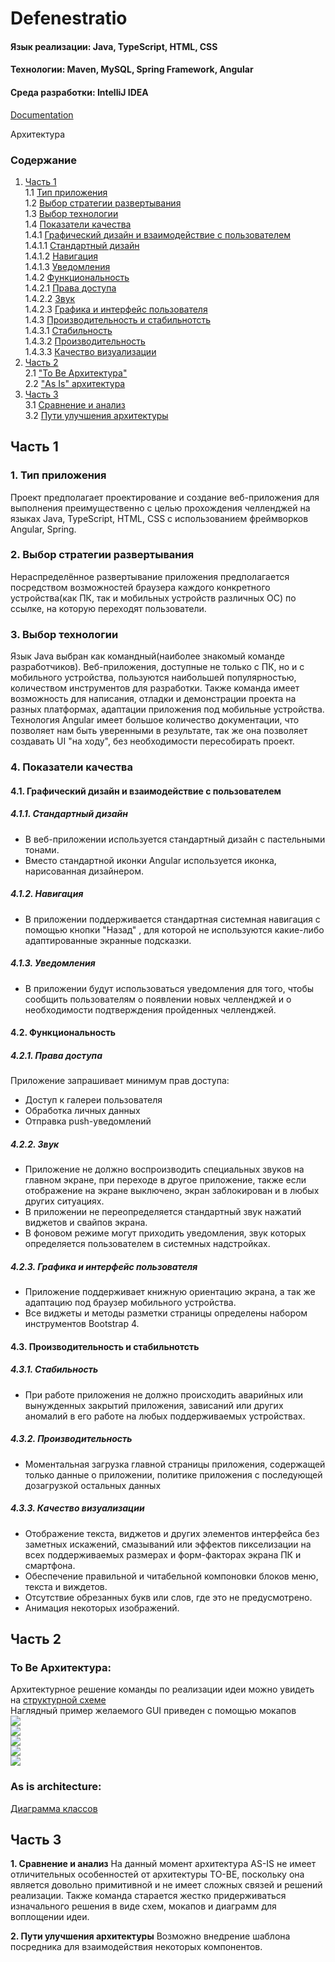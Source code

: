 # Defenestratio
#### Язык реализации: Java, TypeScript, HTML, CSS  
#### Технологии: Maven, MySQL, Spring Framework, Angular
#### Среда разработки: IntelliJ IDEA  	 

[Documentation](https://github.com/RSlabodchikov/defenestratio/blob/documentation/Documentation/SRS.md)

Архитектура
### Содержание
1. [Часть 1](#part1) <br>
1.1 [Тип приложения](#1) <br>
1.2 [Выбор стратегии развертывания](#2) <br>
1.3 [Выбор технологии](#3) <br>
1.4 [Показатели качества](#4) <br>
1.4.1 [Графический дизайн и взаимодействие с пользователем](#4.1) <br>
1.4.1.1 [Стандартный дизайн](#4.1.1) <br>
1.4.1.2 [Навигация](#4.1.2) <br>
1.4.1.3 [Уведомления](#4.1.3) <br>
1.4.2 [Функциональность](#4.2) <br>
1.4.2.1 [Права доступа](#4.2.1) <br>
1.4.2.2 [Звук](#4.2.2) <br>
1.4.2.3 [Графика и интерфейс пользователя](#4.2.3) <br>
1.4.3 [Производительность и стабильнотсть](#4.3) <br>
1.4.3.1 [Стабильность](#4.3.1) <br>
1.4.3.2 [Производительность](#4.3.2) <br>
1.4.3.3 [Качество визуализации](#4.3.3) <br>
2. [Часть 2](#part2) <br>
2.1 ["To Be Архитектура"](#to_be) <br>
2.2 ["As Is" архитектура](#as_is) <br>
3. [Часть 3](#part3) <br>
3.1 [Сравнение и анализ](#compare_and_analysis) <br>
3.2 [Пути улучшения архитектуры](#way_upgrade) <br>

## Часть 1 <a name="part1"></a>

### 1. Тип приложения <a name="1"></a>
Проект предполагает проектирование и создание веб-приложения для выполнения преимущественно c целью прохождения челленджей на языках Java, TypeScript, HTML, CSS с использованием фреймворков Angular, Spring.

### 2. Выбор стратегии развертывания <a name="2"></a>
Нераспределённое развертывание приложения предполагается посредством возможностей браузера каждого конкретного устройства(как ПК, так и мобильных устройств различных ОС) по ссылке, на которую переходят пользователи.

### 3. Выбор технологии <a name="3"></a>

Язык Java выбран как командный(наиболее знакомый команде разработчиков).
Веб-приложения, доступные не только с ПК, но и с мобильного устройства, пользуются наибольшей популярностью, количеством инструментов для разработки. Также команда имеет возможность для написания, отладки и демонстрации проекта на разных платформах, адаптации приложения под мобильные устройства.
Технология Angular имеет большое количество документации, что позволяет нам быть уверенными в результате, так же она позволяет создавать UI "на ходу", без необходимости пересобирать проект.

### 4. Показатели качества <a name="4"></a>
#### 4.1. Графический дизайн и взаимодействие с пользователем <a name="4.1"></a>
##### 4.1.1. Стандартный дизайн <a name="4.1.1"></a>
* В веб-приложении используется стандартный дизайн с пастельными тонами.
* Вместо стандартной иконки Angular используется иконка, нарисованная дизайнером.
##### 4.1.2. Навигация <a name="4.1.2"></a>
* В приложении поддерживается стандартная системная навигация с помощью кнопки "Назад" , для которой не используются какие-либо адаптированные экранные подсказки.
##### 4.1.3. Уведомления <a name="4.1.3"></a>
* В приложении будут использоваться уведомления для того, чтобы сообщить пользователям о появлении новых челленджей и о необходимости подтверждения пройденных челленджей.
#### 4.2. Функциональность <a name="4.2"></a>
##### 4.2.1. Права доступа <a name="4.2.1"></a>
Приложение запрашивает минимум прав доступа:
* Доступ к галереи пользователя
* Обработка личных данных
* Отправка push-уведомлений
##### 4.2.2. Звук <a name="4.2.3"></a>
* Приложение не должно воспроизводить специальных звуков на главном экране, при переходе в другое приложение, также если отображение на экране выключено, экран заблокирован и в любых других ситуациях.
* В приложении не переопределяется стандартный звук нажатий виджетов и свайпов экрана.
* В фоновом режиме могут приходить уведомления, звук которых определяется пользователем в системных надстройках.
##### 4.2.3. Графика и интерфейс пользователя <a name="4.2.4"></a>
* Приложение поддерживает книжную ориентацию экрана, а так же адаптацию под браузер мобильного устройства.
* Все виджеты и методы разметки страницы определены набором инструментов Bootstrap 4.
#### 4.3. Производительность и стабильнотсть <a name="4.3"></a>
##### 4.3.1. Стабильность <a name="4.3.1"></a>
* При работе приложения не должно происходить аварийных или вынужденных закрытий приложения, зависаний или других аномалий в его работе на любых поддерживаемых устройствах.
##### 4.3.2. Производительность <a name="4.3.2"></a>
* Моментальная загрузка главной страницы приложения, содержащей только данные о приложении, политике приложения с последующей дозагрузкой остальных данных
##### 4.3.3. Качество визуализации <a name="4.3.3"></a>
* Отображение текста, виджетов и других элементов интерфейса без заметных искажений, смазываний или эффектов пикселизации на всех поддерживаемых размерах и форм-факторах экрана ПК и смартфона.
* Обеспечение правильной и читабельной компоновки блоков меню, текста и виждетов.
* Отсутствие обрезанных букв или слов, где это не предусмотрено.
* Анимация некоторых изображений.

## Часть 2 <a name="part2"/></a>

### To Be Архитектура: <a name="to_be"></a>
Архитектурное решение команды по реализации идеи можно увидеть на [структурной схеме](https://github.com/RSlabodchikov/defenestratio/blob/architecture/Documentation/Mockup/structure.png) <br>
Наглядный пример желаемого GUI приведен с помощью мокапов<br>
![](https://github.com/RSlabodchikov/defenestratio/blob/architecture/Documentation/Mockup/1.png) <br>
![](https://github.com/RSlabodchikov/defenestratio/blob/architecture/Documentation/Mockup/2.png) <br>
![](https://github.com/RSlabodchikov/defenestratio/blob/architecture/Documentation/Mockup/3.png) <br>
![](https://github.com/RSlabodchikov/defenestratio/blob/architecture/Documentation/Mockup/4.png) <br>
![](https://github.com/RSlabodchikov/defenestratio/blob/architecture/Documentation/Mockup/5.png) <br>

### As is architecture:<a name="as_is"/></a>
[Диаграмма классов](https://github.com/RSlabodchikov/defenestratio/blob/architecture/Documentation/Mockup/class%20diagram.png) <br>

## Часть 3 <a name="part3"/></a>


**1. Сравнение и анализ** <a name="compare_and_analysis"/></a>
На данный момент архитектура AS-IS не имеет отличительных особенностей от архитектуры TO-BE, поскольку она является довольно примитивной и не имеет сложных связей и решений реализации. Также команда старается жестко придерживаться изначального решения в виде схем, мокапов и диаграмм для воплощении идеи.

**2. Пути улучшения архитектуры** <a name="way_upgrade"/></a>
Возможно внедрение шаблона посредника для взаимодействия некоторых компонентов.

